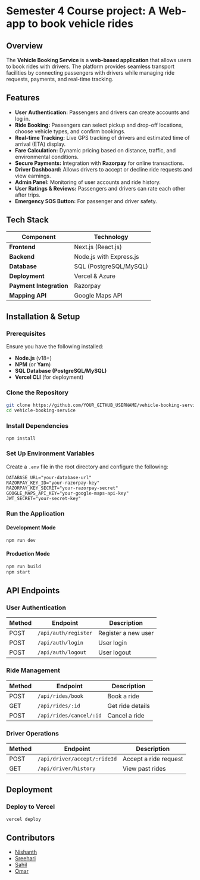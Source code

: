 # Semester 4 Course project: A Web-app to book vehicle rides

## Overview
The **Vehicle Booking Service** is a **web-based application** that allows users to book rides with drivers. The platform provides seamless transport facilities by connecting passengers with drivers while managing ride requests, payments, and real-time tracking.

## Features
- **User Authentication:** Passengers and drivers can create accounts and log in.
- **Ride Booking:** Passengers can select pickup and drop-off locations, choose vehicle types, and confirm bookings.
- **Real-time Tracking:** Live GPS tracking of drivers and estimated time of arrival (ETA) display.
- **Fare Calculation:** Dynamic pricing based on distance, traffic, and environmental conditions.
- **Secure Payments:** Integration with **Razorpay** for online transactions.
- **Driver Dashboard:** Allows drivers to accept or decline ride requests and view earnings.
- **Admin Panel:** Monitoring of user accounts and ride history.
- **User Ratings & Reviews:** Passengers and drivers can rate each other after trips.
- **Emergency SOS Button:** For passenger and driver safety.

## Tech Stack
| Component       | Technology |
|---------------|------------|
| **Frontend** | Next.js (React.js) |
| **Backend** | Node.js with Express.js |
| **Database** | SQL (PostgreSQL/MySQL) |
| **Deployment** | Vercel & Azure |
| **Payment Integration** | Razorpay |
| **Mapping API** | Google Maps API |

## Installation & Setup
### Prerequisites
Ensure you have the following installed:
- **Node.js** (v18+)
- **NPM** (or **Yarn**)
- **SQL Database (PostgreSQL/MySQL)**
- **Vercel CLI** (for deployment)

### Clone the Repository
```bash
git clone https://github.com/YOUR_GITHUB_USERNAME/vehicle-booking-service.git
cd vehicle-booking-service
```

### Install Dependencies
```bash
npm install
```

### Set Up Environment Variables
Create a `.env` file in the root directory and configure the following:
```env
DATABASE_URL="your-database-url"
RAZORPAY_KEY_ID="your-razorpay-key"
RAZORPAY_KEY_SECRET="your-razorpay-secret"
GOOGLE_MAPS_API_KEY="your-google-maps-api-key"
JWT_SECRET="your-secret-key"
```

### Run the Application
#### Development Mode
```bash
npm run dev
```
#### Production Mode
```bash
npm run build
npm start
```

## API Endpoints
### **User Authentication**
| Method | Endpoint | Description |
|--------|------------|-------------|
| POST | `/api/auth/register` | Register a new user |
| POST | `/api/auth/login` | User login |
| POST | `/api/auth/logout` | User logout |

### **Ride Management**
| Method | Endpoint | Description |
|--------|------------|-------------|
| POST | `/api/rides/book` | Book a ride |
| GET | `/api/rides/:id` | Get ride details |
| POST | `/api/rides/cancel/:id` | Cancel a ride |

### **Driver Operations**
| Method | Endpoint | Description |
|--------|------------|-------------|
| POST | `/api/driver/accept/:rideId` | Accept a ride request |
| GET | `/api/driver/history` | View past rides |

## Deployment
### Deploy to Vercel
```bash
vercel deploy
```

## Contributors
- [Nishanth](https://github.com/1-Nishanth-1)
- [Sreehari](https://github.com/SreehariSanjeev04)
- [Sahil](https://github.com/Sahil-Muhammed)
- [Omar](https://github.com/R2D2-08)

